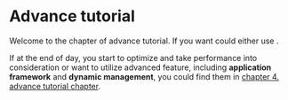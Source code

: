 # Advance tutorial

Welcome to the chapter of advance tutorial.
If you want could either use .

If at the end of day, you start to optimize and take performance into consideration or want to utilize advanced feature, including **application framework** and **dynamic management**, you could find them in [chapter 4. advance tutorial chapter](advance_tutorial/README.md).
